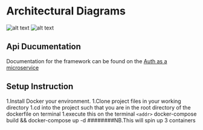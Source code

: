 
# Architectural Diagrams

![alt text](https://github.com/nanakwafo/authmicroservice/blob/master/images/icon1.png "Logo Title Text 1")
![alt text](https://github.com/nanakwafo/authmicroservice/blob/master/images/icon2.png "Logo Title Text 1")

## Api Ducumentation
Documentation for the framework can be found on the [Auth as a microservice](https://documenter.getpostman.com/view/1213803/SzKPWhH9?version=latest)

## Setup Instruction

1.Install Docker your environment.
1.Clone project files in your working directory
1.cd into the project such that you are in the root directory of the dockerfile on terminal
1.execute this on the terminal
  `<addr>` docker-compose build && docker-compose up -d
########NB.This will spin up 3 containers